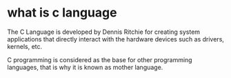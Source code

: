 # what is c language 
The C Language is developed by Dennis Ritchie for creating system applications that directly interact with the hardware devices such as drivers, kernels, etc.

C programming is considered as the base for other programming languages, that is why it is known as mother language.
